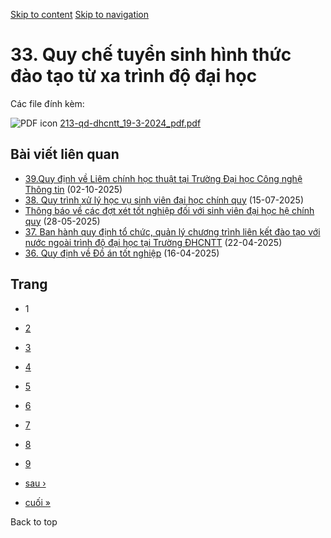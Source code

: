 [Skip to content](https://daa.uit.edu.vn/33-quy-che-tuyen-sinh-hinh-thuc-dao-tao-tu-xa-trinh-do-dai-hoc#main)
 [Skip to navigation](https://daa.uit.edu.vn/33-quy-che-tuyen-sinh-hinh-thuc-dao-tao-tu-xa-trinh-do-dai-hoc#main-nav)

33\. Quy chế tuyển sinh hình thức đào tạo từ xa trình độ đại học
================================================================

Các file đính kèm: 

 ![PDF icon](https://daa.uit.edu.vn/modules/file/icons/application-pdf.png "application/pdf") [213-qd-dhcntt\_19-3-2024\_pdf.pdf](https://daa.uit.edu.vn/sites/daa/files/202410/213-qd-dhcntt_19-3-2024_pdf.pdf)

Bài viết liên quan
------------------

*   [39.Quy định về Liêm chính học thuật tại Trường Đại học Công nghệ Thông tin](https://daa.uit.edu.vn/39quy-dinh-ve-liem-chinh-hoc-thuat-tai-truong-dai-hoc-cong-nghe-thong-tin)
     (02-10-2025)
*   [38\. Quy trình xử lý học vụ sinh viên đại học chính quy](https://daa.uit.edu.vn/38-quy-trinh-xu-ly-hoc-vu-sinh-vien-dai-hoc-chinh-quy)
     (15-07-2025)
*   [Thông báo về các đợt xét tốt nghiệp đối với sinh viên đại học hệ chính quy](https://daa.uit.edu.vn/thong-bao-ve-cac-dot-xet-tot-nghiep-doi-voi-sinh-vien-dai-hoc-he-chinh-quy)
     (28-05-2025)
*   [37\. Ban hành quy định tổ chức, quản lý chương trình liên kết đào tạo với nước ngoài trình độ đại học tại Trường ĐHCNTT](https://daa.uit.edu.vn/37-ban-hanh-quy-dinh-chuc-quan-ly-chuong-trinh-lien-ket-dao-tao-voi-nuoc-ngoai-trinh-do-dai-hoc-tai)
     (22-04-2025)
*   [36\. Quy định về Đồ án tốt nghiệp](https://daa.uit.edu.vn/36-quy-dinh-ve-do-tot-nghiep)
     (16-04-2025)

Trang
-----

*   1
*   [2](https://daa.uit.edu.vn/33-quy-che-tuyen-sinh-hinh-thuc-dao-tao-tu-xa-trinh-do-dai-hoc?page=1 "Đến trang 2")
    
*   [3](https://daa.uit.edu.vn/33-quy-che-tuyen-sinh-hinh-thuc-dao-tao-tu-xa-trinh-do-dai-hoc?page=2 "Đến trang 3")
    
*   [4](https://daa.uit.edu.vn/33-quy-che-tuyen-sinh-hinh-thuc-dao-tao-tu-xa-trinh-do-dai-hoc?page=3 "Đến trang 4")
    
*   [5](https://daa.uit.edu.vn/33-quy-che-tuyen-sinh-hinh-thuc-dao-tao-tu-xa-trinh-do-dai-hoc?page=4 "Đến trang 5")
    
*   [6](https://daa.uit.edu.vn/33-quy-che-tuyen-sinh-hinh-thuc-dao-tao-tu-xa-trinh-do-dai-hoc?page=5 "Đến trang 6")
    
*   [7](https://daa.uit.edu.vn/33-quy-che-tuyen-sinh-hinh-thuc-dao-tao-tu-xa-trinh-do-dai-hoc?page=6 "Đến trang 7")
    
*   [8](https://daa.uit.edu.vn/33-quy-che-tuyen-sinh-hinh-thuc-dao-tao-tu-xa-trinh-do-dai-hoc?page=7 "Đến trang 8")
    
*   [9](https://daa.uit.edu.vn/33-quy-che-tuyen-sinh-hinh-thuc-dao-tao-tu-xa-trinh-do-dai-hoc?page=8 "Đến trang 9")
    
*   [sau ›](https://daa.uit.edu.vn/33-quy-che-tuyen-sinh-hinh-thuc-dao-tao-tu-xa-trinh-do-dai-hoc?page=1 "Đến trang kế sau")
    
*   [cuối »](https://daa.uit.edu.vn/33-quy-che-tuyen-sinh-hinh-thuc-dao-tao-tu-xa-trinh-do-dai-hoc?page=8 "Đến trang cuối cùng")
    

Back to top
